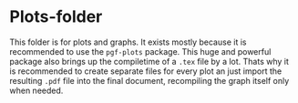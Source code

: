 # Plots-folder

This folder is for plots and graphs. It exists mostly because it is recommended to use the `pgf-plots` package. This huge and powerful package also
brings up the compiletime of a `.tex` file by a lot. Thats why it is recommended to create separate files for every plot an just import the resulting
`.pdf` file into the final document, recompiling the graph itself only when needed.
